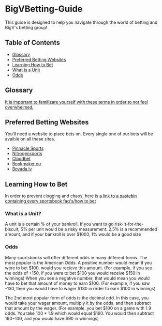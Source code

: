# BigVBetting-Guide

This guide is designed to help you navigate through the world of betting and BigV's betting group!

## Table of Contents
- [Glossary](#Glossary)
- [Preferred Betting Websites](#Preferred-Betting-Websites)
- [Learning How to Bet](#Learning-How-to-Bet)
- [What is a Unit](#What-is-a-Unit)
- [Odds](#Odds)

## Glossary
[It is important to familizare yourself with these terms in order to not feel overwhelmed.](http://www.espn.com/chalk/story/_/id/11457015/betting-glossary-common-betting-terms) 

## Preferred Betting Websites
You'll need a website to place bets on. Every single one of our bets will be avaible on all these sites.
- [Pinnacle Sports](https://www.pinnacle.com/en/rtn)
- [Nitrogensports](https://nitrogensports.eu/)
- [Cloudbet](https://www.cloudbet.com/en/)
- [Bookmaker.eu](https://www.Bookmaker.eu)
- [Bovada.lv](https://www.bovada.lv)


## Learning How to Bet
In order to prevent clogging and chaos, here is [a link to a pastebin containing every sportsbook faq's/how to bet](http://pastebin.com/J4HkjbRi)

### What is a Unit?
A unit is a certain % of your bankroll. If you want to go risk-it-for-the-biscuit, 5% per unit would be a risky measurement. 2.5% is a recommended amount, and if your bankroll is over $1000, 1% would be a good size

### Odds
Many sportsbooks will offer different odds in many different forms.
The most popular is the American Odds. A positive number would mean if you were to bet $100, would you recieve this amount. (For example, if you see the odds of +150, if you were to bet $100 you would receive $150 in winnings)
When you see a negative number, that would mean you would have to bet that amount of money to earn $100. (For example, if you saw -130, then you would have to wager $130 in order to earn $100 in winnings)

The 2nd most popular form of odds is the decimal odd. In this case, you would take your wager amount, multiply it by the odds, and then subtract that amount by the wager. (For example, you bet $100 on a game with 1.9 odds. You take 100 * 1.9 which would equal $190. You would then subtract $190-$100, and you would have $90 in winnings)
